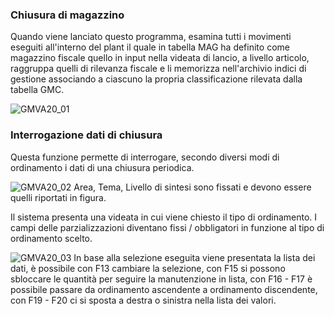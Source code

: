 ### Chiusura di magazzino
Quando viene lanciato questo programma, esamina tutti i movimenti eseguiti all'interno del plant il quale in tabella MAG ha definito come magazzino fiscale quello in input nella videata di lancio, a livello articolo, raggruppa quelli di rilevanza fiscale e li memorizza nell'archivio indici di gestione associando a ciascuno la propria classificazione rilevata dalla tabella GMC.

![GMVA20_01](http://localhost:3000/immagini/MBDOC_OGG-P_GMVA20/GMVA20_01.png)
### Interrogazione dati di chiusura
Questa funzione permette di interrogare, secondo diversi modi di ordinamento i dati di una chiusura periodica.

![GMVA20_02](http://localhost:3000/immagini/MBDOC_OGG-P_GMVA20/GMVA20_02.png)
Area, Tema, Livello di sintesi sono fissati e devono essere quelli riportati in figura.

Il sistema presenta una videata in cui viene chiesto il tipo di ordinamento.  I campi delle parzializzazioni diventano fissi / obbligatori in funzione al tipo di ordinamento scelto.

![GMVA20_03](http://localhost:3000/immagini/MBDOC_OGG-P_GMVA20/GMVA20_03.png)
In base alla selezione eseguita viene presentata la lista dei dati, è possibile con F13 cambiare la selezione,  con F15 si possono sbloccare le quantità per seguire la manutenzione in lista, con F16 - F17 è possibile passare da ordinamento ascendente a ordinamento discendente, con F19 - F20 ci si sposta a destra o sinistra nella lista dei valori.
